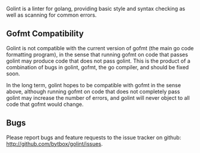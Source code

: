 Golint is a linter for golang, providing basic style and syntax checking as
well as scanning for common errors.


Gofmt Compatibility
-------------------

Golint is not compatible with the current version of gofmt (the main go code
formatting program), in the sense that running gofmt on code that passes
golint may produce code that does not pass golint. This is the product of a
combination of bugs in golint, gofmt, the go compiler, and should be fixed
soon.

In the long term, golint hopes to be compatible with gofmt in the sense above,
although running gofmt on code that does not completely pass golint may
increase the number of errors, and golint will never object to all code that
gofmt would change.



Bugs
----

Please report bugs and feature requests to the issue tracker on github:
<http://github.com/bytbox/golint/issues>.
